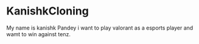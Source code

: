 # KanishkCloning
My name is kanishk Pandey i want to play valorant as a esports player and wamt to win against tenz.
